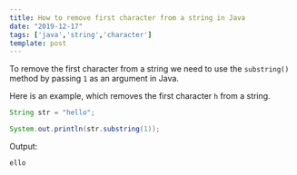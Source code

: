```yaml
---
title: How to remove first character from a string in Java
date: "2019-12-17"
tags: ['java','string','character']
template: post
---
```


To remove the first character from a string we need to use the `substring()` method by passing `1` as an argument in Java.

Here is an example, which removes the first character `h` from a string.

```java
String str = "hello";

System.out.println(str.substring(1));
```

Output:

```java
ello
```

